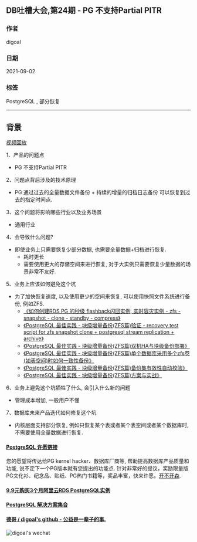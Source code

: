## DB吐槽大会,第24期 - PG 不支持Partial PITR  
  
### 作者  
digoal  
  
### 日期  
2021-09-02  
  
### 标签  
PostgreSQL , 部分恢复   
  
----  
  
## 背景  
[视频回放](https://www.bilibili.com/video/BV1gU4y1P7z9/)  
  
1、产品的问题点  
- PG 不支持Partial PITR  
  
2、问题点背后涉及的技术原理  
- PG 通过过去的全量数据文件备份 + 持续的增量的归档日志备份 可以恢复到过去的指定时间点.  
  
3、这个问题将影响哪些行业以及业务场景  
- 通用行业  
  
4、会导致什么问题?  
- 即使业务上只需要恢复少部分数据, 也需要全量数据+归档进行恢复.   
    - 耗时更长  
    - 需要使用更大的存储空间来进行恢复, 对于大实例只需要恢复少量数据的场景非常不友好.   
  
5、业务上应该如何避免这个坑  
- 为了加快恢复速度, 以及使用更少的空间来恢复, 可以使用快照文件系统进行备份, 例如ZFS.   
    - [《如何创建RDS PG 的秒级 flashback闪回实例, 实时容灾实例 - zfs - snapshot - clone - standby - compress》](../202003/20200321_02.md)    
    - [《PostgreSQL 最佳实践 - 块级增量备份(ZFS篇)验证 - recovery test script for zfs snapshot clone + postgresql stream replication + archive》](../201608/20160823_09.md)    
    - [《PostgreSQL 最佳实践 - 块级增量备份(ZFS篇)双机HA与块级备份部署》](../201608/20160823_08.md)    
    - [《PostgreSQL 最佳实践 - 块级增量备份(ZFS篇)单个数据库采用多个zfs卷(如表空间)时如何一致性备份》](../201608/20160823_07.md)    
    - [《PostgreSQL 最佳实践 - 块级增量备份(ZFS篇)备份集有效性自动校验》](../201608/20160823_06.md)    
    - [《PostgreSQL 最佳实践 - 块级增量备份(ZFS篇)方案与实战》](../201608/20160823_05.md)    
  
6、业务上避免这个坑牺牲了什么, 会引入什么新的问题  
- 管理成本增加, 一般用户不懂  
  
7、数据库未来产品迭代如何修复这个坑  
- 内核层面支持部分恢复, 例如只恢复某个表或者某个表空间或者某个数据库时, 不需要使用全量数据进行恢复.   
    
  
#### [PostgreSQL 许愿链接](https://github.com/digoal/blog/issues/76 "269ac3d1c492e938c0191101c7238216")
您的愿望将传达给PG kernel hacker、数据库厂商等, 帮助提高数据库产品质量和功能, 说不定下一个PG版本就有您提出的功能点. 针对非常好的提议，奖励限量版PG文化衫、纪念品、贴纸、PG热门书籍等，奖品丰富，快来许愿。[开不开森](https://github.com/digoal/blog/issues/76 "269ac3d1c492e938c0191101c7238216").  
  
  
#### [9.9元购买3个月阿里云RDS PostgreSQL实例](https://www.aliyun.com/database/postgresqlactivity "57258f76c37864c6e6d23383d05714ea")
  
  
#### [PostgreSQL 解决方案集合](https://yq.aliyun.com/topic/118 "40cff096e9ed7122c512b35d8561d9c8")
  
  
#### [德哥 / digoal's github - 公益是一辈子的事.](https://github.com/digoal/blog/blob/master/README.md "22709685feb7cab07d30f30387f0a9ae")
  
  
![digoal's wechat](../pic/digoal_weixin.jpg "f7ad92eeba24523fd47a6e1a0e691b59")
  

